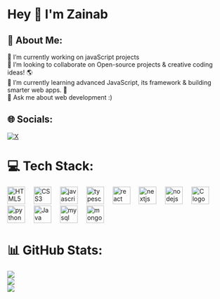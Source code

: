 <h1 align="left">Hey 👋 I'm Zainab </h1>

###

<h2 align="left">💫 About Me:</h2>

🔭 I’m currently working on javaScript projects<br>👯 I’m looking to collaborate on Open-source projects & creative coding ideas! 🌎<br>🌱 I’m currently learning advanced JavaScript, its framework & building smarter web apps. 🧠<br>💬 Ask me about web development :)


## 🌐 Socials:
[![X](https://img.shields.io/badge/X-black.svg?logo=X&logoColor=white)](https://x.com/zainabcodeplay) 

# 💻 Tech Stack:
<div align="left">
  <img src="https://cdn.jsdelivr.net/gh/devicons/devicon@latest/icons/html5/html5-original.svg" height="40" alt="HTML5 logo"/>
  <img width="12" />
  <img src="https://cdn.jsdelivr.net/gh/devicons/devicon@latest/icons/css3/css3-original.svg" height="40" alt="CSS3 logo" />
  <img width="12" />
  <img src="https://cdn.jsdelivr.net/gh/devicons/devicon/icons/javascript/javascript-original.svg" height="40" alt="javascript logo"  />
  <img width="12" />
  <img src="https://cdn.jsdelivr.net/gh/devicons/devicon/icons/typescript/typescript-original.svg" height="40" alt="typescript logo"  />
  <img width="12" />
  <img src="https://cdn.jsdelivr.net/gh/devicons/devicon/icons/react/react-original.svg" height="40" alt="react logo"  />
  <img width="12" />
  <img src="https://cdn.jsdelivr.net/gh/devicons/devicon/icons/nextjs/nextjs-original.svg" height="40" alt="nextjs logo"  />
  <img width="12" />
  <img src="https://cdn.jsdelivr.net/gh/devicons/devicon/icons/nodejs/nodejs-original.svg" height="40" alt="nodejs logo"  />
  <img width="12" />
  <img src="https://cdn.jsdelivr.net/gh/devicons/devicon@latest/icons/c/c-original.svg" height="40" alt="C logo"/>
  <img width="12" />
  <img src="https://cdn.jsdelivr.net/gh/devicons/devicon@latest/icons/python/python-original.svg" height="40" alt="python logo"/>
  <img width="12" />
  <img src="https://cdn.jsdelivr.net/gh/devicons/devicon@latest/icons/java/java-original.svg" height="40" alt="Java logo"/>
  <img width="12" />
  <img src="https://cdn.jsdelivr.net/gh/devicons/devicon@latest/icons/mysql/mysql-original-wordmark.svg" height="40" alt="mysql"/>
  <img width="12" />
  <img src="https://cdn.jsdelivr.net/gh/devicons/devicon@latest/icons/mongodb/mongodb-original-wordmark.svg" height="40" alt="mongodb logo"/>
</div>

# 📊 GitHub Stats:
![](https://github-readme-stats.vercel.app/api?username=zainabcodeplay&theme=dark&hide_border=false&include_all_commits=false&count_private=false)<br/>
![](https://github-readme-streak-stats.herokuapp.com/?user=zainabcodeplay&theme=dark&hide_border=false)<br/>
![](https://github-readme-stats.vercel.app/api/top-langs/?username=zainabcodeplay&theme=dark&hide_border=false&include_all_commits=false&count_private=false&layout=compact)

<!-- Proudly created with GPRM ( https://gprm.itsvg.in ) -->
